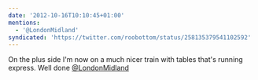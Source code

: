 ```yaml
---
date: '2012-10-16T10:10:45+01:00'
mentions:
  - '@LondonMidland'
syndicated: 'https://twitter.com/roobottom/status/258135379541102592'
---
```

On the plus side I'm now on a much nicer train with tables that's running express. Well done [@LondonMidland](https://twitter.com/@LondonMidland)
